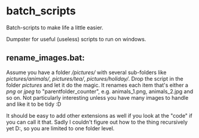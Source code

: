 # batch_scripts
Batch-scripts to make life a little easier.

Dumpster for useful (useless) scripts to run on windows.

## rename_images.bat:

Assume you have a folder */pictures/* with several sub-folders like *pictures/animals/*, *pictures/tea/*, *pictures/holiday/*. 
Drop the script in the folder *pictures* and let it do the magic.
It renames each item that's either a *png* or *jpeg* to "parentfolder_counter", e.g. animals_1.png, animals_2.jpg and so on.
Not particularly interesting unless you have many images to handle and like it to be tidy :D

It should be easy to add other extensions as well if you look at the "code" if you can call it that.
Sadly I couldn't figure out how to the thing recursively yet D:, so you are limited to one folder level.
